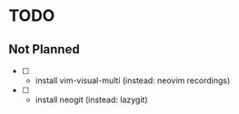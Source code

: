 # TODO

## Not Planned

- [ ] - install vim-visual-multi (instead: neovim recordings)
- [ ] - install neogit (instead: lazygit)
